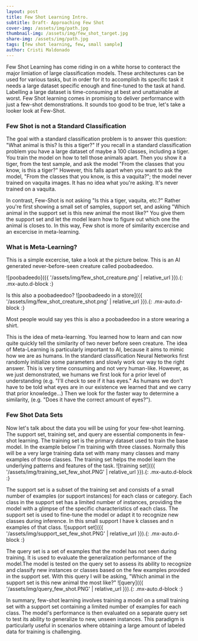 ```yaml
---
layout: post
title: Few Shot Learning Intro. 
subtitle: Draft- Approaching Few Shot
cover-img: /assets/img/path.jpg
thumbnail-img: /assets/img/few_shot_target.jpg
share-img: /assets/img/path.jpg
tags: [few shot learning, few, small sample]
author: Cristi Maldonado
---
```


Few Shot Learning has come riding in on a white horse to conteract the major limiation of large classification models. These architectures can be used for various tasks, but in order for it to accomplish its specific task it needs a large dataset specific enough and fine-tuned to the task at hand. Labelling a large dataset is time-consuming at best and unattainable at worst. Few Shot learning comes in promising to deliver performance with just a few-shot demonstrations. It sounds too good to be true, let's take a looker look at Few-Shot. 

### Few Shot is not a Standard Classification 
The goal with a standard classification problem is to answer this question: "What animal is this? Is this a tiger?" 
If you recall in a standard classification problem you have a large dataset of maybe a 100 classes, including a tiger. You train the model on how to tell those animals apart. Then you show it a tiger, from the test sample, and ask the model "From the classes that you know, is this a tiger?" However, this falls apart when you want to ask the model, "From the classes that you know, is this a vaquita?"; the model never trained on vaquita images. It has no idea what you're asking. It's never trained on a vaquita.  

In contrast, Few-Shot is not asking "Is this a tiger, vaquita, etc.?" Rather you're first showing a small set of samples, support set, and asking "Which animal in the support set is this new animal the most like?" You give them the support set and let the model learn how to figure out which one the animal is closes to. In this way, Few shot is more of similarity excercise and an excercise in meta-learning. 

### What is Meta-Learning?
This is a simple excercise, take a look at the picture below. This is an AI generated never-before-seen creature called poobadeedoo.

![poobadeedo]({{ '/assets/img/few_shot_creature.png' | relative_url }}).{: .mx-auto.d-block :} 

Is this also a poobadeedoo? 
![poobadeedo in a store]({{ '/assets/img/few_shot_creature_shot.png' | relative_url }}).{: .mx-auto.d-block :} 

Most people would say yes this is also a poobadeedoo in a store wearing a shirt. 

This is the idea of meta-learning. You learned how to learn and can now quite quickly tell the similarity of two never before seen creature. The idea of Meta-Learning is particularly important to AI, because it aims to mimic how we are as humans. In the standard classification Neural Networks first randomly initialize some parameters and slowly work our way to the right answer. This is very time consuming and not very human-like. However, as we just demonstrated, we humans we first look for a prior level of understanding (e.g. "I'll check to see if it has eyes." As humans we don't have to be told what eyes are in our existence we learned that and we carry that prior knowledge...) Then we look for the faster way to determine a similarity, (e.g. "Does it have the correct amount of eyes?"). 

### Few Shot Data Sets 

Now let's talk about the data you will be using for your few-shot learning. The support set, training set, and query are essential components in few-shot learning. The training set is the primary dataset used to train the base model. In the example below I'm training with three classes. Normally this will be a very large training data set with many many classes and many examples of those classes. The training set helps the model learn the underlying patterns and features of the task.
![training set]({{ '/assets/img/training_set_few_shot.PNG' | relative_url }}).{: .mx-auto.d-block :} 

The support set is a subset of the training set and consists of a small number of examples (or support instances) for each class or category.
Each class in the support set has a limited number of instances, providing the model with a glimpse of the specific characteristics of each class.
The support set is used to fine-tune the model or adapt it to recognize new classes during inference. In this small support I have k classes and n examples of that class. 
![support set]({{ '/assets/img/support_set_few_shot.PNG' | relative_url }}).{: .mx-auto.d-block :}

The query set is a set of examples that the model has not seen during training.
It is used to evaluate the generalization performance of the model.The model is tested on the query set to assess its ability to recognize and classify new instances or classes based on the few examples provided in the support set. With this query I will be asking, "Which animal in the support set is this new animal the most like?" 
![query]({{ '/assets/img/query_few_shot.PNG' | relative_url }}).{: .mx-auto.d-block :} 

In summary, few-shot learning involves training a model on a small training set with a support set containing a limited number of examples for each class. The model's performance is then evaluated on a separate query set to test its ability to generalize to new, unseen instances. This paradigm is particularly useful in scenarios where obtaining a large amount of labeled data for training is challenging. 
